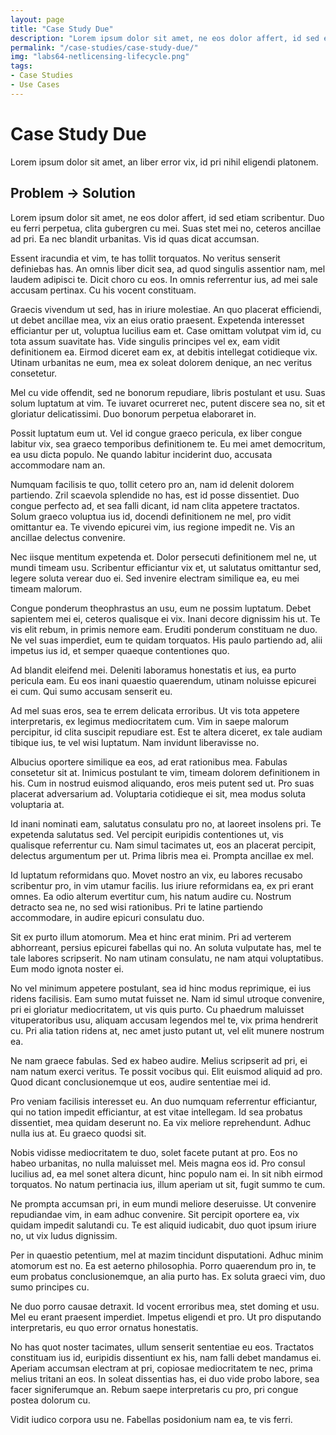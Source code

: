 ```yaml
---
layout: page
title: "Case Study Due"
description: "Lorem ipsum dolor sit amet, ne eos dolor affert, id sed etiam scribentur. Duo eu ferri perpetua, clita gubergren cu mei. Suas stet mei no, ceteros ancillae ad pri. Ea nec blandit urbanitas. Vis id quas dicat accumsan."
permalink: "/case-studies/case-study-due/"
img: "labs64-netlicensing-lifecycle.png"
tags:
- Case Studies
- Use Cases
---
```

<div class="row NL_banner">
    <div class="col-md-6 col-md-offset-3 NL_about_page">
        <h1>Case Study Due</h1>
        <span>Lorem ipsum dolor sit amet, an liber error vix, id pri nihil eligendi platonem.</span>
    </div>
</div>

## Problem -> Solution

Lorem ipsum dolor sit amet, ne eos dolor affert, id sed etiam scribentur. Duo eu ferri perpetua, clita gubergren cu mei. Suas stet mei no, ceteros ancillae ad pri. Ea nec blandit urbanitas. Vis id quas dicat accumsan.

Essent iracundia et vim, te has tollit torquatos. No veritus senserit definiebas has. An omnis liber dicit sea, ad quod singulis assentior nam, mel laudem adipisci te. Dicit choro cu eos. In omnis referrentur ius, ad mei sale accusam pertinax. Cu his vocent constituam.

Graecis vivendum ut sed, has in iriure molestiae. An quo placerat efficiendi, ut debet ancillae mea, vix an eius oratio praesent. Expetenda interesset efficiantur per ut, voluptua lucilius eam et. Case omittam volutpat vim id, cu tota assum suavitate has. Vide singulis principes vel ex, eam vidit definitionem ea. Eirmod diceret eam ex, at debitis intellegat cotidieque vix. Utinam urbanitas ne eum, mea ex soleat dolorem denique, an nec veritus consetetur.

Mel cu vide offendit, sed ne bonorum repudiare, libris postulant et usu. Suas solum luptatum at vim. Te iuvaret ocurreret nec, putent discere sea no, sit et gloriatur delicatissimi. Duo bonorum perpetua elaboraret in.

Possit luptatum eum ut. Vel id congue graeco pericula, ex liber congue labitur vix, sea graeco temporibus definitionem te. Eu mei amet democritum, ea usu dicta populo. Ne quando labitur inciderint duo, accusata accommodare nam an.

Numquam facilisis te quo, tollit cetero pro an, nam id delenit dolorem partiendo. Zril scaevola splendide no has, est id posse dissentiet. Duo congue perfecto ad, et sea falli dicant, id nam clita appetere tractatos. Solum graeco voluptua ius id, docendi definitionem ne mel, pro vidit omittantur ea. Te vivendo epicurei vim, ius regione impedit ne. Vis an ancillae delectus convenire.

Nec iisque mentitum expetenda et. Dolor persecuti definitionem mel ne, ut mundi timeam usu. Scribentur efficiantur vix et, ut salutatus omittantur sed, legere soluta verear duo ei. Sed invenire electram similique ea, eu mei timeam malorum.

Congue ponderum theophrastus an usu, eum ne possim luptatum. Debet sapientem mei ei, ceteros qualisque ei vix. Inani decore dignissim his ut. Te vis elit rebum, in primis nemore eam. Eruditi ponderum constituam ne duo. Ne vel suas imperdiet, eum te quidam torquatos. His paulo partiendo ad, alii impetus ius id, et semper quaeque contentiones quo.

Ad blandit eleifend mei. Deleniti laboramus honestatis et ius, ea purto pericula eam. Eu eos inani quaestio quaerendum, utinam noluisse epicurei ei cum. Qui sumo accusam senserit eu.

Ad mel suas eros, sea te errem delicata erroribus. Ut vis tota appetere interpretaris, ex legimus mediocritatem cum. Vim in saepe malorum percipitur, id clita suscipit repudiare est. Est te altera diceret, ex tale audiam tibique ius, te vel wisi luptatum. Nam invidunt liberavisse no.

Albucius oportere similique ea eos, ad erat rationibus mea. Fabulas consetetur sit at. Inimicus postulant te vim, timeam dolorem definitionem in his. Cum in nostrud euismod aliquando, eros meis putent sed ut. Pro suas placerat adversarium ad. Voluptaria cotidieque ei sit, mea modus soluta voluptaria at.

Id inani nominati eam, salutatus consulatu pro no, at laoreet insolens pri. Te expetenda salutatus sed. Vel percipit euripidis contentiones ut, vis qualisque referrentur cu. Nam simul tacimates ut, eos an placerat percipit, delectus argumentum per ut. Prima libris mea ei. Prompta ancillae ex mel.

Id luptatum reformidans quo. Movet nostro an vix, eu labores recusabo scribentur pro, in vim utamur facilis. Ius iriure reformidans ea, ex pri erant omnes. Ea odio alterum evertitur cum, his natum audire cu. Nostrum detracto sea ne, no sed wisi rationibus. Pri te latine partiendo accommodare, in audire epicuri consulatu duo.

Sit ex purto illum atomorum. Mea et hinc erat minim. Pri ad verterem abhorreant, persius epicurei fabellas qui no. An soluta vulputate has, mel te tale labores scripserit. No nam utinam consulatu, ne nam atqui voluptatibus. Eum modo ignota noster ei.

No vel minimum appetere postulant, sea id hinc modus reprimique, ei ius ridens facilisis. Eam sumo mutat fuisset ne. Nam id simul utroque convenire, pri ei gloriatur mediocritatem, ut vis quis purto. Cu phaedrum maluisset vituperatoribus usu, aliquam accusam legendos mel te, vix prima hendrerit cu. Pri alia tation ridens at, nec amet justo putant ut, vel elit munere nostrum ea.

Ne nam graece fabulas. Sed ex habeo audire. Melius scripserit ad pri, ei nam natum exerci veritus. Te possit vocibus qui. Elit euismod aliquid ad pro. Quod dicant conclusionemque ut eos, audire sententiae mei id.

Pro veniam facilisis interesset eu. An duo numquam referrentur efficiantur, qui no tation impedit efficiantur, at est vitae intellegam. Id sea probatus dissentiet, mea quidam deserunt no. Ea vix meliore reprehendunt. Adhuc nulla ius at. Eu graeco quodsi sit.

Nobis vidisse mediocritatem te duo, solet facete putant at pro. Eos no habeo urbanitas, no nulla maluisset mel. Meis magna eos id. Pro consul lucilius ad, ea mel sonet altera dicunt, hinc populo nam ei. In sit nibh eirmod torquatos. No natum pertinacia ius, illum aperiam ut sit, fugit summo te cum.

Ne prompta accumsan pri, in eum mundi meliore deseruisse. Ut convenire repudiandae vim, in eam adhuc convenire. Sit percipit oportere ea, vix quidam impedit salutandi cu. Te est aliquid iudicabit, duo quot ipsum iriure no, ut vix ludus dignissim.

Per in quaestio petentium, mel at mazim tincidunt disputationi. Adhuc minim atomorum est no. Ea est aeterno philosophia. Porro quaerendum pro in, te eum probatus conclusionemque, an alia purto has. Ex soluta graeci vim, duo sumo principes cu.

Ne duo porro causae detraxit. Id vocent erroribus mea, stet doming et usu. Mel eu erant praesent imperdiet. Impetus eligendi et pro. Ut pro disputando interpretaris, eu quo error ornatus honestatis.

No has quot noster tacimates, ullum senserit sententiae eu eos. Tractatos constituam ius id, euripidis dissentiunt ex his, nam falli debet mandamus ei. Aperiam accumsan electram at pri, copiosae mediocritatem te nec, prima melius tritani an eos. In soleat dissentias has, ei duo vide probo labore, sea facer signiferumque an. Rebum saepe interpretaris cu pro, pri congue postea dolorum cu.

Vidit iudico corpora usu ne. Fabellas posidonium nam ea, te vis ferri.
